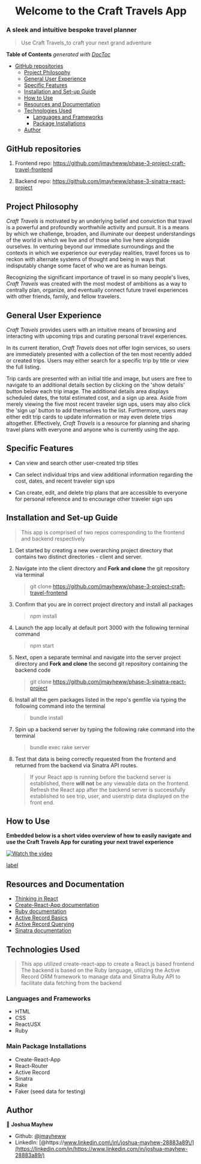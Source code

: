 <!-- START doctoc generated TOC please keep comment here to allow auto update -->
<!-- DON'T EDIT THIS SECTION, INSTEAD RE-RUN doctoc TO UPDATE -->

<h1 align="center">Welcome to the Craft Travels App</h1>

### A sleek and intuitive bespoke travel planner

> Use Craft Travels_to craft your next grand adventure

<p>

**Table of Contents** _generated with [DocToc](https://github.com/thlorenz/doctoc)_

- [GitHub repositories](#github-repositories)
  - [Project Philosophy](#project-philosophy)
  - [General User Experience](#general-user-experience)
  - [Specific Features](#specific-features)
  - [Installation and Set-up Guide](#installation-and-set-up-guide)
  - [How to Use](#how-to-use)
  - [Resources and Documentation](#resources-and-documentation)
  - [Technologies Used](#technologies-used)
    - [Languages and Frameworks](#languages-and-frameworks)
    - [Package Installations](#package-installations)
  - [Author](#author)

## GitHub repositories

1. Frontend repo: https://github.com/jmayheww/phase-3-project-craft-travel-frontend

2. Backend repo: https://github.com/jmayheww/phase-3-sinatra-react-project

## Project Philosophy

_Craft Travels_ is motivated by an underlying belief and conviction that travel is a powerful and profoundly worthwhile activity and pursuit. It is a means by which we challenge, broaden, and illuminate our deepest understandings of the world in which we live and of those who live here alongside ourselves. In venturing beyond our immediate surroundings and the contexts in which we experience our everyday realities, travel forces us to reckon with alternate systems of thought and being in ways that indisputably change some facet of who we are as human beings.

Recognizing the significant importance of travel in so many people's lives, _Craft Travels_ was created with the most modest of ambitions as a way to centrally plan, organize, and eventually connect future travel experiences with other friends, family, and fellow travelers.

## General User Experience

_Craft Travels_ provides users with an intuitive means of browsing and interacting with upcoming trips and curating personal travel experiences.

In its current iteration, _Craft Travels_ does not offer login services, so users are immediately presented with a collection of the ten most recently added or created trips. Users may either search for a specific trip by title or view the full listing.

Trip cards are presented with an initial title and image, but users are free to navigate to an additional details section by clicking on the 'show details' button below each trip image. The additional details area displays scheduled dates, the total estimated cost, and a sign up area. Aside from merely viewing the five most recent traveler sign ups, users may also click the 'sign up' button to add themselves to the list. Furthermore, users may either edit trip cards to update information or may even delete trips altogether. Effectively, _Craft Travels_ is a resource for planning and sharing travel plans with everyone and anyone who is currently using the app.

## Specific Features

- Can view and search other user-created trip titles

- Can select individual trips and view additional information regarding the cost, dates, and recent traveler sign ups

- Can create, edit, and delete trip plans that are accessible to everyone for personal reference and to encourage other traveler sign ups

## Installation and Set-up Guide

> This app is comprised of two repos corresponding to the frontend and backend respectively

1.  Get started by creating a new overarching project directory that contains two distinct directories - client and server.

2.  Navigate into the client directory and **Fork and clone** the git repository via terminal

    > git clone https://github.com/jmayheww/phase-3-project-craft-travel-frontend

3.  Confirm that you are in correct project directory and install all packages

    > npm install

4.  Launch the app locally at default port 3000 with the following terminal command

    > npm start

5.  Next, open a separate terminal and navigate into the server project directory and **Fork and clone** the second git repository containing the backend code

    > git clone https://github.com/jmayheww/phase-3-sinatra-react-project

6.  Install all the gem packages listed in the repo's gemfile via typing the following command into the terminal

    > bundle install

7.  Spin up a backend server by typing the following rake command into the terminal

    > bundle exec rake server

8.  Test that data is being correctly requested from the frontend and returned from the backend via Sinatra API routes.

    > If your React app is running before the backend server is established, there **will not** be any viewable data on the frontend. Refresh the React app after the backend server is successfully established to see trip, user, and userstrip data displayed on the front end.

## How to Use

**Embedded below is a short video overview of how to easily navigate and use the Craft Travels App for curating your next travel experience**

[![Watch the video](https://youtu.be/dbH9zFfT6nc)](https://youtu.be/dbH9zFfT6nc)

[label](vscode-local:/c%3A/Users/joshs/Downloads/phase%203%20craft%20travels%20project%20walkthrough.mp4)

## Resources and Documentation

- [Thinking in React](https://reactjs.org/docs/thinking-in-react.html)
- [Create-React-App documentation](https://create-react-app.dev/)
- [Ruby documentation](https://www.ruby-lang.org/en/documentation/)
- [Active Record Basics](https://guides.rubyonrails.org/active_record_basics.html)
- [Active Record Querying](https://guides.rubyonrails.org/active_record_querying.html)
- [Sinatra documentation](https://sinatrarb.com/)

## Technologies Used

> This app utilized create-react-app to create a React.js based frontend
> The backend is based on the Ruby language, utilizing the Active Record ORM framework to manage data and Sinatra Ruby API to facilitate data fetching from the backend

### Languages and Frameworks

- HTML
- CSS
- React/JSX
- Ruby

### Main Package Installations

- Create-React-App
- React-Router
- Active Record
- Sinatra
- Rake
- Faker (seed data for testing)

## Author

👤 **Joshua Mayhew**

- Github: [@jmayheww](https://github.com/jmayheww)
- LinkedIn: [@https:\/\/www.linkedin.com\/in\/joshua-mayhew-28883a89\/](https://linkedin.com/in/https://www.linkedin.com/in/joshua-mayhew-28883a89/)

<!-- END doctoc generated TOC please keep comment here to allow auto update -->
<!--
# Getting Started with Create React App

This project was bootstrapped with [Create React App](https://github.com/facebook/create-react-app).

## Available Scripts

In the project directory, you can run:

### `npm start`

Runs the app in the development mode.\
Open [http://localhost:3000](http://localhost:3000) to view it in your browser.

The page will reload when you make changes.\
You may also see any lint errors in the console.

### `npm test`

Launches the test runner in the interactive watch mode.\
See the section about [running tests](https://facebook.github.io/create-react-app/docs/running-tests) for more information.

### `npm run build`

Builds the app for production to the `build` folder.\
It correctly bundles React in production mode and optimizes the build for the best performance.

The build is minified and the filenames include the hashes.\
Your app is ready to be deployed!

See the section about [deployment](https://facebook.github.io/create-react-app/docs/deployment) for more information.

### `npm run eject`

**Note: this is a one-way operation. Once you `eject`, you can't go back!**

If you aren't satisfied with the build tool and configuration choices, you can `eject` at any time. This command will remove the single build dependency from your project.

Instead, it will copy all the configuration files and the transitive dependencies (webpack, Babel, ESLint, etc) right into your project so you have full control over them. All of the commands except `eject` will still work, but they will point to the copied scripts so you can tweak them. At this point you're on your own.

You don't have to ever use `eject`. The curated feature set is suitable for small and middle deployments, and you shouldn't feel obligated to use this feature. However we understand that this tool wouldn't be useful if you couldn't customize it when you are ready for it.

## Learn More

You can learn more in the [Create React App documentation](https://facebook.github.io/create-react-app/docs/getting-started).

To learn React, check out the [React documentation](https://reactjs.org/).

### Code Splitting

This section has moved here: [https://facebook.github.io/create-react-app/docs/code-splitting](https://facebook.github.io/create-react-app/docs/code-splitting)

### Analyzing the Bundle Size

This section has moved here: [https://facebook.github.io/create-react-app/docs/analyzing-the-bundle-size](https://facebook.github.io/create-react-app/docs/analyzing-the-bundle-size)

### Making a Progressive Web App

This section has moved here: [https://facebook.github.io/create-react-app/docs/making-a-progressive-web-app](https://facebook.github.io/create-react-app/docs/making-a-progressive-web-app)

### Advanced Configuration

This section has moved here: [https://facebook.github.io/create-react-app/docs/advanced-configuration](https://facebook.github.io/create-react-app/docs/advanced-configuration)

### Deployment

This section has moved here: [https://facebook.github.io/create-react-app/docs/deployment](https://facebook.github.io/create-react-app/docs/deployment)

### `npm run build` fails to minify

This section has moved here: [https://facebook.github.io/create-react-app/docs/troubleshooting#npm-run-build-fails-to-minify](https://facebook.github.io/create-react-app/docs/troubleshooting#npm-run-build-fails-to-minify) -->
